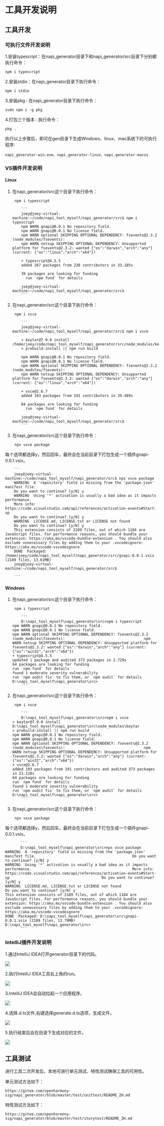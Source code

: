 # 工具开发说明

## 工具开发
### 可执行文件开发说明
1.安装typescript：在napi_generator目录下和napi_generator/src目录下分别都执行命令：

	npm i typescript

2.安装stdio：在napi_generator目录下执行命令：

	npm i stdio

3.安装pkg : 在napi_generator目录下执行命令：

	sudo npm i -g pkg

4.打包三个版本 : 执行命令：

	pkg .

执行以上步骤后，即可在gen目录下生成Windows、linux、mac系统下的可执行程序:

	napi_generator-win.exe、napi_generator-linux、napi_generator-macos

### VS插件开发说明

#### Linux

1. 在napi_generator/src这个目录下执行命令：

		npm i typescript

		   ```
		   joey@joey-virtual-machine:~/code/napi_tool_myself/napi_generator/src$ npm i typescript
		   npm WARN gnapi@0.0.1 No repository field.
		   npm WARN gnapi@0.0.1 No license field.
		   npm WARN optional SKIPPING OPTIONAL DEPENDENCY: fsevents@2.3.2 (node_modules/fsevents):
		   npm WARN notsup SKIPPING OPTIONAL DEPENDENCY: Unsupported platform for fsevents@2.3.2: wanted {"os":"darwin","arch":"any"} (current: {"os":"linux","arch":"x64"})
		   
		   + typescript@4.5.5
		   added 267 packages from 238 contributors in 33.185s
		   
		   39 packages are looking for funding
		     run `npm fund` for details
		     
		   joey@joey-virtual-machine:~/code/napi_tool_myself/napi_generator/src$
		   ```

2. 在napi_generator/src这个目录下执行命令：

		npm i vsce

		   ```
		   joey@joey-virtual-machine:~/code/napi_tool_myself/napi_generator/src$ npm i vsce
		   
		   > keytar@7.9.0 install /home/joey/code/napi_tool_myself/napi_generator/src/node_modules/keytar
		   > prebuild-install || npm run build
		   
		   npm WARN gnapi@0.0.1 No repository field.
		   npm WARN gnapi@0.0.1 No license field.
		   npm WARN optional SKIPPING OPTIONAL DEPENDENCY: fsevents@2.3.2 (node_modules/fsevents):
		   npm WARN notsup SKIPPING OPTIONAL DEPENDENCY: Unsupported platform for fsevents@2.3.2: wanted {"os":"darwin","arch":"any"} (current: {"os":"linux","arch":"x64"})
		   
		   + vsce@2.6.7
		   added 103 packages from 191 contributors in 39.489s
		   
		   64 packages are looking for funding
		     run `npm fund` for details
		   
		   joey@joey-virtual-machine:~/code/napi_tool_myself/napi_generator/src$ 
		   ```

3. 在napi_generator/src这个目录下执行命令：

		npx vsce package
  每个选项都选择y，然后回车，最终会在当前目录下打包生成一个插件gnapi-0.0.1.vsix。

		```
		joey@joey-virtual-machine:~/code/napi_tool_myself/napi_generator/src$ npx vsce package
		WARNING  A 'repository' field is missing from the 'package.json' manifest file.
		Do you want to continue? [y/N] y
		WARNING  Using '*' activation is usually a bad idea as it impacts performance.
		More info: https://code.visualstudio.com/api/references/activation-events#Start-up
		Do you want to continue? [y/N] y
		WARNING  LICENSE.md, LICENSE.txt or LICENSE not found
		Do you want to continue? [y/N] y
		This extension consists of 2189 files, out of which 1184 are JavaScript files. For performance reasons, you should bundle your extension: https://aka.ms/vscode-bundle-extension . You should also exclude unnecessary files by adding them to your .vscodeignore: https://aka.ms/vscode-vscodeignore
		DONE  Packaged: /home/joey/code/napi_tool_myself/napi_generator/src/gnapi-0.0.1.vsix (2189 files, 13.61MB)
		joey@joey-virtual-machine:~/code/napi_tool_myself/napi_generator/src$ 
		   
		```
#### Windows

1. 在napi_generator/src这个目录下执行命令：

		npm i typescript

		   ```
		   D:\napi_tool_myself\napi_generator\src>npm i typescript                                                                   npm WARN gnapi@0.0.1 No repository field.                                                                                  npm WARN gnapi@0.0.1 No license field.                                                                                      npm WARN optional SKIPPING OPTIONAL DEPENDENCY: fsevents@2.3.2 (node_modules\fsevents):                                    npm WARN notsup SKIPPING OPTIONAL DEPENDENCY: Unsupported platform for fsevents@2.3.2: wanted {"os":"darwin","arch":"any"} (current: {"os":"win32","arch":"x64"})                                                                                                                                                                                                                + typescript@4.5.5                                                                                                          updated 1 package and audited 373 packages in 2.729s                                                                                                                                                                                                  64 packages are looking for funding                                                                                         run `npm fund` for details                                                                                                                                                                                                                          found 1 moderate severity vulnerability                                                                                     run `npm audit fix` to fix them, or `npm audit` for details                                                                                                                                                                                       D:\napi_tool_myself\napi_generator\src>        
		   ```

2. 在napi_generator/src这个目录下执行命令：

		npm i vsce

		   ```
		   D:\napi_tool_myself\napi_generator\src>npm i vsce                                                                                                                                                                                                    > keytar@7.9.0 install D:\napi_tool_myself\napi_generator\src\node_modules\keytar                                          > prebuild-install || npm run build                                                                                                                                                                                                                  npm WARN gnapi@0.0.1 No repository field.                                                                                  npm WARN gnapi@0.0.1 No license field.                                                                                      npm WARN optional SKIPPING OPTIONAL DEPENDENCY: fsevents@2.3.2 (node_modules\fsevents):                                    npm WARN notsup SKIPPING OPTIONAL DEPENDENCY: Unsupported platform for fsevents@2.3.2: wanted {"os":"darwin","arch":"any"} (current: {"os":"win32","arch":"x64"})                                                                                                                                                                                                                + vsce@2.6.7                                                                                                                added 103 packages from 191 contributors and audited 373 packages in 21.128s                                                                                                                                                                          64 packages are looking for funding                                                                                         run `npm fund` for details                                                                                                                                                                                                                          found 1 moderate severity vulnerability                                                                                     run `npm audit fix` to fix them, or `npm audit` for details                                                                                                                                                                                        D:\napi_tool_myself\napi_generator\src>  
		   ```
   
3. 在napi_generator/src这个目录下执行命令：

		npx vsce package

  每个选项都选择y，然后回车，最终会在当前目录下打包生成一个插件gnapi-0.0.1.vsix。

		   ```
		   D:\napi_tool_myself\napi_generator\src>npx vsce package                                                                                                                                                                                       WARNING  A 'repository' field is missing from the 'package.json' manifest file.                                            Do you want to continue? [y/N] y                                                                                            WARNING  Using '*' activation is usually a bad idea as it impacts performance.                                              More info: https://code.visualstudio.com/api/references/activation-events#Start-up                                          Do you want to continue? [y/N] y                                                                                            WARNING  LICENSE.md, LICENSE.txt or LICENSE not found                                                                      Do you want to continue? [y/N] y                                                                                        This extension consists of 2189 files, out of which 1184 are JavaScript files. For performance reasons, you should bundle your extension: https://aka.ms/vscode-bundle-extension . You should also exclude unnecessary files by adding them to your .vscodeignore: https://aka.ms/vscode-vscodeignore                                                                          DONE  Packaged: D:\napi_tool_myself\napi_generator\src\gnapi-0.0.1.vsix (2189 files, 13.79MB)                                                                                                                                                        D:\napi_tool_myself\napi_generator\src> 
		   ```

  ### IntelliJ插件开发说明

1.通过IntelliJ IDEA打开generator目录下的代码。

![](../figures/IntelliJ_develop_one.png)

2.执行IntelliJ IDEA工具右上角的run。

![](../figures/IntelliJ_develop_two.png)

3.IntelliJ IDEA会自动拉起一个应用程序。

![](../figures/IntelliJ_develop_three.png)

4.选择.d.ts文件,右键选择generate.d.ts选项，生成文件。

![](../figures/IntelliJ_develop_four.png)

5.执行结束后会在目录下生成对应的文件。

![](../figures/IntelliJ_develop_five.png)

## 工具测试
  进行工具二次开发后，本地可进行单元测试、特性测试确保工具的可用性。

  单元测试方法如下：

	https://gitee.com/openharmony-sig/napi_generator/blob/master/test/unittest/README_ZH.md

  特性测试方法如下：

    https://gitee.com/openharmony-sig/napi_generator/blob/master/test/storytest/README_ZH.md
